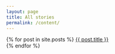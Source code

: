 ```yaml
---
layout: page
title: All stories
permalink: /content/
---
```


<div id="col">
{% for post in site.posts %}
  <a href="{{ post.url | prepend: site.baseurl }}">{{ post.title }}</a><br>
{% endfor %}
</div>


